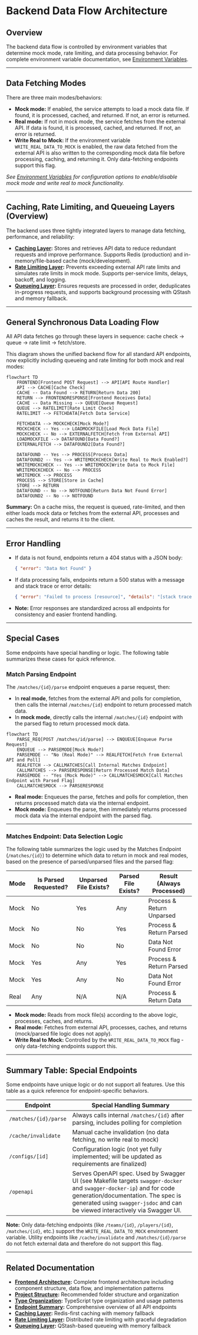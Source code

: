 # Backend Data Flow Architecture

## Overview

The backend data flow is controlled by environment variables that determine mock mode, rate limiting, and data processing behavior. For complete environment variable documentation, see [Environment Variables](../../development/environment-variables.md).

---

## Data Fetching Modes

There are three main modes/behaviors:

- **Mock mode:** If enabled, the service attempts to load a mock data file. If found, it is processed, cached, and returned. If not, an error is returned.
- **Real mode:** If not in mock mode, the service fetches from the external API. If data is found, it is processed, cached, and returned. If not, an error is returned.
- **Write Real to Mock:** If the environment variable `WRITE_REAL_DATA_TO_MOCK` is enabled, the raw data fetched from the external API is also written to the corresponding mock data file before processing, caching, and returning it. Only data-fetching endpoints support this flag.

*See [Environment Variables](../development/environment-variables.md) for configuration options to enable/disable mock mode and write real to mock functionality.*

---

## Caching, Rate Limiting, and Queueing Layers (Overview)

The backend uses three tightly integrated layers to manage data fetching, performance, and reliability:

- **[Caching Layer](./caching-layer.md):** Stores and retrieves API data to reduce redundant requests and improve performance. Supports Redis (production) and in-memory/file-based cache (mock/development).
- **[Rate Limiting Layer](./rate-limiting-layer.md):** Prevents exceeding external API rate limits and simulates rate limits in mock mode. Supports per-service limits, delays, backoff, and logging.
- **[Queueing Layer](./queueing-layer.md):** Ensures requests are processed in order, deduplicates in-progress requests, and supports background processing with QStash and memory fallback.

---

## General Synchronous Data Loading Flow

All API data fetches go through these layers in sequence: cache check → queue → rate limit → fetch/store.

This diagram shows the unified backend flow for all standard API endpoints, now explicitly including queueing and rate limiting for both mock and real modes:

```mermaid
flowchart TD
    FRONTEND[Frontend POST Request] --> API[API Route Handler]
    API --> CACHE[Cache Check]
    CACHE -- Data Found --> RETURN[Return Data 200]
    RETURN --> FRONTENDRESPONSE[Frontend Receives Data]
    CACHE -- Data Missing --> QUEUE[Queue Request]
    QUEUE --> RATELIMIT[Rate Limit Check]
    RATELIMIT --> FETCHDATA[Fetch Data Service]

    FETCHDATA --> MOCKCHECK[Mock Mode?]
    MOCKCHECK -- Yes --> LOADMOCKFILE[Load Mock Data File]
    MOCKCHECK -- No --> EXTERNALFETCH[Fetch from External API]
    LOADMOCKFILE --> DATAFOUND[Data Found?]
    EXTERNALFETCH --> DATAFOUND2[Data Found?]

    DATAFOUND -- Yes --> PROCESS[Process Data]
    DATAFOUND2 -- Yes --> WRITEMOCKCHECK[Write Real to Mock Enabled?]
    WRITEMOCKCHECK -- Yes --> WRITEMOCK[Write Data to Mock File]
    WRITEMOCKCHECK -- No --> PROCESS
    WRITEMOCK --> PROCESS
    PROCESS --> STORE[Store in Cache]
    STORE --> RETURN
    DATAFOUND -- No --> NOTFOUND[Return Data Not Found Error]
    DATAFOUND2 -- No --> NOTFOUND
```

**Summary:** On a cache miss, the request is queued, rate-limited, and then either loads mock data or fetches from the external API, processes and caches the result, and returns it to the client.

---

## Error Handling

- If data is not found, endpoints return a 404 status with a JSON body:
  ```json
  { "error": "Data Not Found" }
  ```
- If data processing fails, endpoints return a 500 status with a message and stack trace or error details:
  ```json
  { "error": "Failed to process [resource]", "details": "[stack trace or error message]" }
  ```
- **Note:** Error responses are standardized across all endpoints for consistency and easier frontend handling.

---

## Special Cases

Some endpoints have special handling or logic. The following table summarizes these cases for quick reference.

### Match Parsing Endpoint

The `/matches/{id}/parse` endpoint enqueues a parse request, then:

- In **real mode**, fetches from the external API and polls for completion, then calls the internal `/matches/{id}` endpoint to return processed match data.
- In **mock mode**, directly calls the internal `/matches/{id}` endpoint with the parsed flag to return processed mock data.



```mermaid
flowchart TD
    PARSE_REQ[POST /matches/id/parse] --> ENQUEUE[Enqueue Parse Request]
    ENQUEUE --> PARSEMODE[Mock Mode?]
    PARSEMODE -- "No (Real Mode)" --> REALFETCH[Fetch from External API and Poll]
    REALFETCH --> CALLMATCHES[Call Internal Matches Endpoint]
    CALLMATCHES --> PARSERESPONSE[Return Processed Match Data]
    PARSEMODE -- "Yes (Mock Mode)" --> CALLMATCHESMOCK[Call Matches Endpoint with Parsed Flag]
    CALLMATCHESMOCK --> PARSERESPONSE
```

- **Real mode:** Enqueues the parse, fetches and polls for completion, then returns processed match data via the internal endpoint.
- **Mock mode:** Enqueues the parse, then immediately returns processed mock data via the internal endpoint with the parsed flag.

---

### Matches Endpoint: Data Selection Logic

The following table summarizes the logic used by the Matches Endpoint (`/matches/{id}`) to determine which data to return in mock and real modes, based on the presence of parsed/unparsed files and the parsed flag:

| Mode | Is Parsed Requested? | Unparsed File Exists? | Parsed File Exists? | Result (Always Processed) |
| ---- | -------------------- | --------------------- | ------------------- | ------------------------- |
| Mock | No                   | Yes                   | Any                 | Process & Return Unparsed |
| Mock | No                   | No                    | Yes                 | Process & Return Parsed   |
| Mock | No                   | No                    | No                  | Data Not Found Error      |
| Mock | Yes                  | Any                   | Yes                 | Process & Return Parsed   |
| Mock | Yes                  | Any                   | No                  | Data Not Found Error      |
| Real | Any                  | N/A                   | N/A                 | Process & Return Data     |

- **Mock mode:** Reads from mock file(s) according to the above logic, processes, caches, and returns.
- **Real mode:** Fetches from external API, processes, caches, and returns (mock/parsed file logic does not apply).
- **Write Real to Mock:** Controlled by the `WRITE_REAL_DATA_TO_MOCK` flag - only data-fetching endpoints support this.



---

## Summary Table: Special Endpoints

Some endpoints have unique logic or do not support all features. Use this table as a quick reference for endpoint-specific behaviors.

| Endpoint                | Special Handling Summary                                                                                                                                                                                                                         |
| ----------------------- | ------------------------------------------------------------------------------------------------------------------------------------------------------------------------------------------------------------------------------------------------ |
| `/matches/{id}/parse` | Always calls internal `/matches/{id}` after parsing, includes polling for completion                                                                                                                                                           |
| `/cache/invalidate`   | Manual cache invalidation (no data fetching, no write real to mock)                                                                                                                                                                              |
| `/configs/[id]`       | Configuration logic (not yet fully implemented; will be updated as requirements are finalized)                                                                                                                                                   |
| `/openapi`            | Serves OpenAPI spec. Used by Swagger UI (see Makefile targets `swagger-docker` and `swagger-docker-ip`) and for code generation/documentation. The spec is generated using `swagger-jsdoc` and can be viewed interactively via Swagger UI. |

**Note:** Only data-fetching endpoints (like `/teams/{id}`, `/players/{id}`, `/matches/{id}`, etc.) support the `WRITE_REAL_DATA_TO_MOCK` environment variable. Utility endpoints like `/cache/invalidate` and `/matches/{id}/parse` do not fetch external data and therefore do not support this flag.

---

## Related Documentation

- **[Frontend Architecture](./frontend-architecture.md):** Complete frontend architecture including component structure, data flow, and implementation patterns
- **[Project Structure](./project-structure.md):** Recommended folder structure and organization
- **[Type Organization](./type-organization.md):** TypeScript type organization and usage patterns
- **[Endpoint Summary](./endpoint-summary.md):** Comprehensive overview of all API endpoints
- **[Caching Layer](./caching-layer.md):** Redis-first caching with memory fallback
- **[Rate Limiting Layer](./rate-limiting-layer.md):** Distributed rate limiting with graceful degradation
- **[Queueing Layer](./queueing-layer.md):** QStash-based queueing with memory fallback
